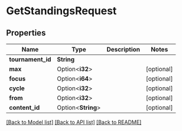 # GetStandingsRequest

## Properties

Name | Type | Description | Notes
------------ | ------------- | ------------- | -------------
**tournament_id** | **String** |  | 
**max** | Option<**i32**> |  | [optional]
**focus** | Option<**i64**> |  | [optional]
**cycle** | Option<**i32**> |  | [optional]
**from** | Option<**i32**> |  | [optional]
**content_id** | Option<**String**> |  | [optional]

[[Back to Model list]](../README.md#documentation-for-models) [[Back to API list]](../README.md#documentation-for-api-endpoints) [[Back to README]](../README.md)


